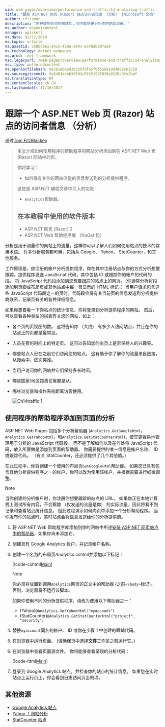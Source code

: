 ```yaml
---
uid: web-pages/overview/performance-and-traffic/14-analyzing-traffic
title: "跟踪 ASP.NET 网页 (Razor) 站点访问者信息 （分析） |Microsoft 文档"
author: tfitzmac
description: "你已收到将你的网站后，你可能想要分析你的网站流量。"
ms.author: aspnetcontent
manager: wpickett
ms.date: 02/17/2014
ms.topic: article
ms.assetid: 360bc6e1-84c5-4b8e-a84c-ea48ab807aa4
ms.technology: dotnet-webpages
ms.prod: .net-framework
msc.legacyurl: /web-pages/overview/performance-and-traffic/14-analyzing-traffic
msc.type: authoredcontent
ms.openlocfilehash: 9a381ebaed30325fdfa5f0f558910d3002c61559
ms.sourcegitcommit: 9a9483aceb34591c97451997036a9120c3fe2baf
ms.translationtype: MT
ms.contentlocale: zh-CN
ms.lasthandoff: 11/10/2017
---
```

<a name="tracking-visitor-information-analytics-for-an-aspnet-web-pages-razor-site"></a>跟踪一个 ASP.NET Web 页 (Razor) 站点的访问者信息 （分析）
====================
通过[Tom FitzMacken](https://github.com/tfitzmac)

> 本文介绍如何使用程序的帮助程序将网站分析添加到在 ASP.NET Web 页 (Razor) 网站中的页。
> 
> 你将学习：
> 
> - 如何将有关你的网站流量的信息发送到的分析提供程序。
> 
> 这些是 ASP.NET 编程文章中引入的功能：
> 
> - `Analytics`帮助器。
>   
> 
> ## <a name="software-versions-used-in-the-tutorial"></a>在本教程中使用的软件版本
> 
> 
> - ASP.NET 网页 (Razor) 2
> - ASP.NET Web 帮助程序库 （NuGet 包）


分析是用于测量你的网站上的流量，这样你可以了解人们如何使用站点的技术的常用术语。 许多分析服务都可用，包括从 Google、 Yahoo、 StatCounter，和其他服务。

工作原理是，你注册的帐户分析提供程序，你在其中注册站点与你的方式分析想要跟踪。提供程序发送 JavaScript 代码，其中包括 ID 或跟踪你的帐户的代码的段。 将 JavaScript 代码段添加到您想要跟踪的站点上的网页。（你通常分析将段添加到页脚或布局页或其他站点中每一页显示的 HTML 标记。）当用户请求包含这些 JavaScript 代码段之一的页时，代码段会将有关当前页的信息发送到分析提供商联系，记录页有关的各种详细信息。

如果你想要看一下你站点的统计信息，你将登录到分析提供程序的网站。 然后，可以查看各种类型的报表有关您的网站，如上：

- 各个页的页视图的数。 这将告知你 （大约） 有多少人访问站点，并且在你的站点上的页都是最常见。
- 人员花费的时间上的特定页。 这可以告知您的主页上是否保持人的兴趣等。
- 哪些站点人已在之前它们访问您的站点。 这有助于你了解你的流量来自链接，从搜索中，依次类推。
- 当用户访问你的网站并它们保持多长时间。
- 哪些国家/地区距离访客都是从。
- 哪些浏览器和操作系统距离访客使用。

    ![Ch14traffic 1](14-analyzing-traffic/_static/image1.jpg)

## <a name="using-a-helper-to-add-analytics-to-a-page"></a>使用程序的帮助程序添加到页面的分析

ASP.NET Web Pages 包括多个分析帮助器 (`Analytics.GetGoogleHtml`， `Analytics.GetYahooHtml`，和`Analytics.GetStatCounterHtml`)，使其更容易地管理用于分析的 JavaScript 代码段。 而不是了解如何以及在何处将 JavaScript 代码，放入所要做是添加到页面的帮助器。 你需要提供的唯一信息是帐户名称、 ID 或跟踪代码。 （有关 StatCounter，还必须提供了几个其他值。）

在此过程中，你将创建一个使用的布局页`GetGoogleHtml`帮助器。 如果您已具有包含其他分析提供程序之一的帐户，你可以改为使用该帐户，并根据需要进行细微调整。

> [!NOTE]
> 当你创建的分析帐户时，你注册你想要跟踪的站点的 URL。 如果你正在本地计算机上测试所有内容，不会跟踪 （仅发送的流量是你） 的实际流量，因此将看不到记录和查看站点统计信息。 但此过程演示如何向页中添加一个分析帮助程序。 当你发布你的站点时，实时站点会将信息发送给你的分析提供商。


1. 将 ASP.NET Web 帮助程序库添加到你的网站中所述[安装 ASP.NET 网页站点中的帮助器](https://go.microsoft.com/fwlink/?LinkId=252372)，如果你尚未添加它。
2. 创建具有 Google Analytics 帐户，并记录帐户名称。
3. 创建一个名为的布局页*Analytics.cshtml*并添加以下标记：

    [!code-cshtml[Main](14-analyzing-traffic/samples/sample1.cshtml)]

    > [!NOTE]
    > 你必须将放置到调用`Analytics`网页的正文中的帮助器 (之前`</body>`标记)。 否则，浏览器将不运行该脚本。

    如果你使用不同的分析提供程序，请改为使用以下帮助器之一：

    - (Yahoo)`@Analytics.GetYahooHtml("myaccount")`
    - (StatCounter)`@Analytics.GetStatCounterHtml("project", "security")`
4. 替换`myaccount`同名的帐户、 ID 或你在步骤 1 中创建的跟踪代码。
5. 在浏览器中运行页面。 (请确保页中选择**文件**工作区之前运行它。)
6. 在浏览器中查看页面源文件。 你将能够查看呈现的分析代码：

    [!code-html[Main](14-analyzing-traffic/samples/sample2.html)]
7. 登录到 Google Analytics 站点，并检查你的站点的统计信息。 如果您在实时站点上运行页上，你会看到日志访问页面的项。

<a id="Additional_Resources"></a>
## <a name="additional-resources"></a>其他资源

- [Google Analytics 站点](https://www.google.com/analytics/)
- [Yahoo ！网站分析](http://help.yahoo.com/l/us/yahoo/ywa/)
- [StatCounter 站点](http://statcounter.com/)
